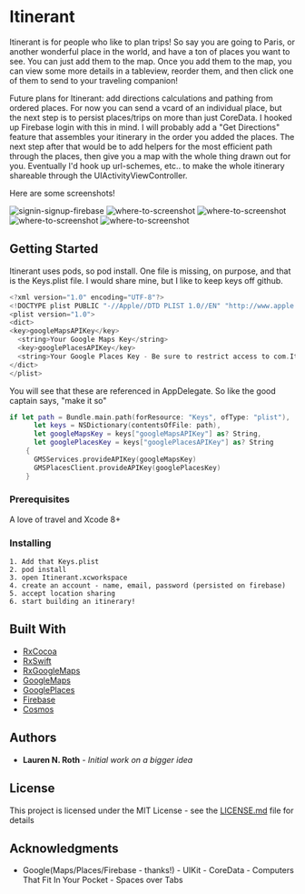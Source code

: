# Itinerant

Itinerant is for people who like to plan trips! So say you are going to Paris, or another wonderful place in the world, and have a ton of places you want to see. You can just add them to the map. Once you add them to the map, you can view some more details in a tableview, reorder them, and then click one of them to send to your traveling companion!

Future plans for Itinerant: add directions calculations and pathing from ordered places. For now you can send a vcard of an individual place, but the next step is to persist places/trips on more than just CoreData. I hooked up Firebase login with this in mind. I will probably add a "Get Directions" feature that assembles your itinerary in the order you added the places. The next step after that would be to add helpers for the most efficient path through the places, then give you a map with the whole thing drawn out for you. Eventually I'd hook up url-schemes, etc.. to make the whole itinerary shareable through the UIActivityViewController.

Here are some screenshots!

![signin-signup-firebase](https://github.com/laurennicoleroth/Itinerant/blob/readme/screenshots/image5.png)
![where-to-screenshot](https://github.com/laurennicoleroth/Itinerant/blob/readme/screenshots/image1.png)
![where-to-screenshot](https://github.com/laurennicoleroth/Itinerant/blob/readme/screenshots/image2.png)
![where-to-screenshot](https://github.com/laurennicoleroth/Itinerant/blob/readme/screenshots/image3.png)
![where-to-screenshot](https://github.com/laurennicoleroth/Itinerant/blob/readme/screenshots/image4.png)

## Getting Started

Itinerant uses pods, so pod install. One file is missing, on purpose, and that is the Keys.plist file. I would share mine, but I like to keep keys off github.

```Swift
<?xml version="1.0" encoding="UTF-8"?>
<!DOCTYPE plist PUBLIC "-//Apple//DTD PLIST 1.0//EN" "http://www.apple.com/DTDs/PropertyList-1.0.dtd">
<plist version="1.0">
<dict>
<key>googleMapsAPIKey</key>
  <string>Your Google Maps Key</string>
  <key>googlePlacesAPIKey</key>
  <string>Your Google Places Key - Be sure to restrict access to com.Itinerant</string>
</dict>
</plist>
```

You will see that these are referenced in AppDelegate. So like the good captain says, "make it so"
```Swift
if let path = Bundle.main.path(forResource: "Keys", ofType: "plist"),
      let keys = NSDictionary(contentsOfFile: path),
      let googleMapsKey = keys["googleMapsAPIKey"] as? String,
      let googlePlacesKey = keys["googlePlacesAPIKey"] as? String
    {
      GMSServices.provideAPIKey(googleMapsKey)
      GMSPlacesClient.provideAPIKey(googlePlacesKey)
    }
```

### Prerequisites

A love of travel and Xcode 8+

### Installing

```
1. Add that Keys.plist
2. pod install
3. open Itinerant.xcworkspace
4. create an account - name, email, password (persisted on firebase)
5. accept location sharing
6. start building an itinerary!
```

## Built With

* [RxCocoa](https://github.com/ReactiveX/RxSwift/tree/master/RxCocoa)
* [RxSwift](https://github.com/ReactiveX/RxSwift)
* [RxGoogleMaps](https://github.com/RxSwiftCommunity/RxGoogleMaps)
* [GoogleMaps](https://github.com/googlemaps/)
* [GooglePlaces](https://developers.google.com/places/ios-api/start)
* [Firebase](https://firebase.google.com/docs/ios/setup)
* [Cosmos](https://github.com/evgenyneu/Cosmos)

## Authors

* **Lauren N. Roth** - *Initial work on a bigger idea*

## License

This project is licensed under the MIT License - see the [LICENSE.md](LICENSE.md) file for details

## Acknowledgments

* Google(Maps/Places/Firebase - thanks!) - UIKit - CoreData - Computers That Fit In Your Pocket - Spaces over Tabs